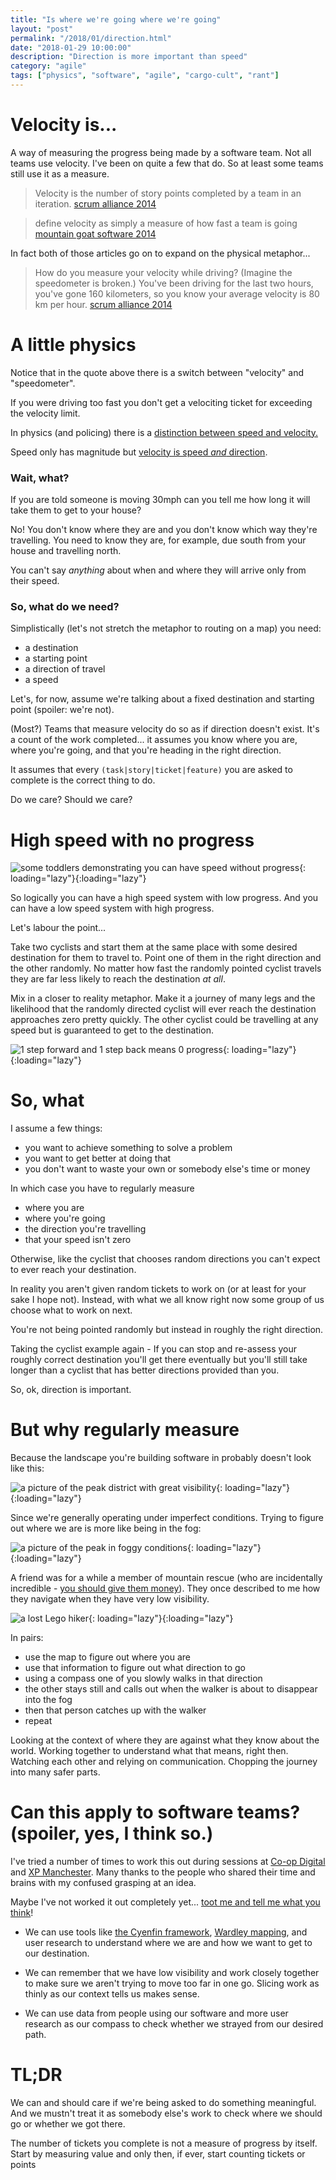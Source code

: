 ```yaml
---
title: "Is where we're going where we're going"
layout: "post"
permalink: "/2018/01/direction.html"
date: "2018-01-29 10:00:00"
description: "Direction is more important than speed"
category: "agile"
tags: ["physics", "software", "agile", "cargo-cult", "rant"]
---
```


# Velocity is...

A way of measuring the progress being made by a software team. Not all teams use velocity. I've been on quite a few that do. So at least some teams still use it as a measure.

<!--more-->

> Velocity is the number of story points completed by a team in an iteration.
> [scrum alliance 2014](https://web.archive.org/web/20170926190909/https://www.scrumalliance.org/community/articles/2014/february/velocity)

<!--alex ignore simple --->

> define velocity as simply a measure of how fast a team is going
> [mountain goat software 2014](https://www.mountaingoatsoftware.com/blog/know-exactly-what-velocity-means-to-your-scrum-team)

In fact both of those articles go on to expand on the physical metaphor...

> How do you measure your velocity while driving? (Imagine the speedometer is broken.) You've been driving for the last two hours, you've gone 160 kilometers, so you know your average velocity is 80 km per hour. [scrum alliance 2014](https://web.archive.org/web/20170926190909/https://www.scrumalliance.org/community/articles/2014/february/velocity)

# A little physics

Notice that in the quote above there is a switch between "velocity" and "speedometer".

If you were driving too fast you don't get a velociting ticket for exceeding the velocity limit.

In physics (and policing) there is a [distinction between speed and velocity.](https://www.khanacademy.org/science/physics/one-dimensional-motion/displacement-velocity-time/a/what-is-velocity)

Speed only has magnitude but [velocity is speed _and_ direction](https://youtu.be/DRb5PSxJerM?t=55s).

### Wait, what?

If you are told someone is moving 30mph can you tell me how long it will take them to get to your house?

No! You don't know where they are and you don't know which way they're travelling. You need to know they are, for example, due south from your house and travelling north.

You can't say _anything_ about when and where they will arrive only from their speed.

### So, what do we need?

Simplistically (let's not stretch the metaphor to routing on a map) you need:

- a destination
- a starting point
- a direction of travel
- a speed

Let's, for now, assume we're talking about a fixed destination and starting point (spoiler: we're not).

(Most?) Teams that measure velocity do so as if direction doesn't exist. It's a count of the work completed... it assumes you know where you are, where you're going, and that you're heading in the right direction.

It assumes that every `(task|story|ticket|feature)` you are asked to complete is the correct thing to do.

Do we care? Should we care?

# High speed with no progress

![some toddlers demonstrating you can have speed without progress](/images/kids.gif){: loading="lazy"}{:loading="lazy"}

So logically you can have a high speed system with low progress. And you can have a low speed system with high progress.

Let's labour the point...

Take two cyclists and start them at the same place with some desired destination for them to travel to. Point one of them in the right direction and the other randomly. No matter how fast the randomly pointed cyclist travels they are far less likely to reach the destination _at all_.

Mix in a closer to reality metaphor. Make it a journey of many legs and the likelihood that the randomly directed cyclist will ever reach the destination approaches zero pretty quickly. The other cyclist could be travelling at any speed but is guaranteed to get to the destination.

![1 step forward and 1 step back means 0 progress](/images/zero-velocity.png){: loading="lazy"}{:loading="lazy"}

# So, what

I assume a few things:

- you want to achieve something to solve a problem
- you want to get better at doing that
- you don't want to waste your own or somebody else's time or money

In which case you have to regularly measure

- where you are
- where you're going
- the direction you're travelling
- that your speed isn't zero

Otherwise, like the cyclist that chooses random directions you can't expect to ever reach your destination.

In reality you aren't given random tickets to work on (or at least for your sake I hope not). Instead, with what we all know right now some group of us choose what to work on next.

You're not being pointed randomly but instead in roughly the right direction.

Taking the cyclist example again - If you can stop and re-assess your roughly correct destination you'll get there eventually but you'll still take longer than a cyclist that has better directions provided than you.

So, ok, direction is important.

# But why regularly measure

Because the landscape you're building software in probably doesn't look like this:

![a picture of the peak district with great visibility](/images/sunny-day.jpg){: loading="lazy"}{:loading="lazy"}

Since we're generally operating under imperfect conditions. Trying to figure out where we are is more like being in the fog:

![a picture of the peak in foggy conditions](/images/foggy-day.jpg){: loading="lazy"}{:loading="lazy"}

A friend was for a while a member of mountain rescue (who are incidentally incredible - [you should give them money](https://donate.justgiving.com/donation-amount?uri=aHR0cHM6Ly9kb25hdGUtYXBpLmp1c3RnaXZpbmcuY29tL2FwaS9kb25hdGlvbnMvNzk5ZTk3YzlhMDFiNGRkMGJhNzEwNTdjMWIxODgyZjg=)). They once described to me how they navigate when they have very low visibility.

![a lost Lego hiker](/images/lost.jpg){: loading="lazy"}{:loading="lazy"}

In pairs:

- use the map to figure out where you are
- use that information to figure out what direction to go
- using a compass one of you slowly walks in that direction
- the other stays still and calls out when the walker is about to disappear into the fog
- then that person catches up with the walker
- repeat

Looking at the context of where they are against what they know about the world. Working together to understand what that means, right then. Watching each other and relying on communication. Chopping the journey into many safer parts.

# Can this apply to software teams? (spoiler, yes, I think so.)

I've tried a number of times to work this out during sessions at [Co-op Digital](https://digitalblog.coop.co.uk/work-with-us/) and [XP Manchester](https://xpmanchester.wordpress.com/). Many thanks to the people who shared their time and brains with my confused grasping at an idea.

Maybe I've not worked it out completely yet... [toot me and tell me what you think](https://twitter.com/pauldambra)!

- We can use tools like [the Cyenfin framework](https://lizkeogh.com/2012/03/11/cynefin-for-devs/), [Wardley mapping](https://medium.com/wardleymaps), and user research to understand where we are and how we want to get to our destination.

- We can remember that we have low visibility and work closely together to make sure we aren't trying to move too far in one go. Slicing work as thinly as our context tells us makes sense.

- We can use data from people using our software and more user research as our compass to check whether we strayed from our desired path.

# TL;DR

We can and should care if we're being asked to do something meaningful. And we mustn't treat it as somebody else's work to check where we should go or whether we got there.

The number of tickets you complete is not a measure of progress by itself. Start by measuring value and only then, if ever, start counting tickets or points
